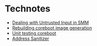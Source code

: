 # Technotes

* [Dealing with Untrusted Input in SMM](2017-02-dealing-with-untrusted-input-in-smm.md)
* [Rebuilding coreboot image generation](2015-11-rebuilding-coreboot-image-generation.md)
* [Unit testing coreboot](2020-03-unit-testing-coreboot.md)
* [Address Sanitizer](asan.md)
